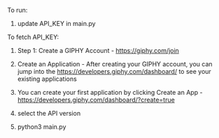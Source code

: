 To run:

1. update API_KEY in main.py

To fetch API_KEY:
1. Step 1: Create a GIPHY Account - https://giphy.com/join
2. Create an Application - After creating your GIPHY account, you can jump into the https://developers.giphy.com/dashboard/ to see your existing applications
3. You can create your first application by clicking Create an App - https://developers.giphy.com/dashboard/?create=true
4.  select the API version


2. python3 main.py